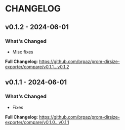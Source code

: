 # CHANGELOG

## v0.1.2 - 2024-06-01

### What's Changed

* Misc fixes

**Full Changelog**: https://github.com/brpaz/prom-dirsize-exporter/compare/v0.1.1...v0.1.2

## v0.1.1 - 2024-06-01

### What's Changed

* Fixes

**Full Changelog**: https://github.com/brpaz/prom-dirsize-exporter/compare/v0.1.0...v0.1.1
